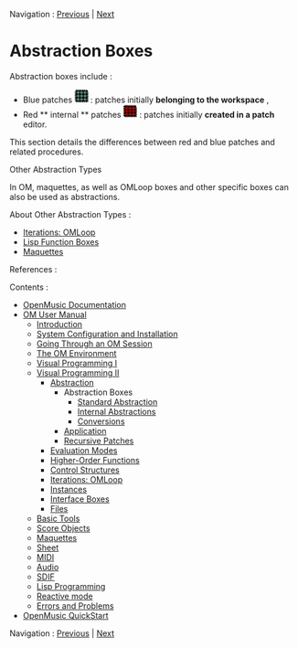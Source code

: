 Navigation : [Previous](Abstraction "page
précédente\(Abstraction\)") | [Next](BlueAbstraction "page
suivante\(Standard Abstraction\)")


# Abstraction Boxes

Abstraction boxes include :

  * Blue patches ![](../res/bluepatch_icon.png) : patches initially  **belonging to the workspace** ,
  * Red ** internal ** patches ![](../res/redpatch_icon.png) : patches initially  **created in a patch** editor.

This section details the differences between red and blue patches and related
procedures.

Other Abstraction Types

In OM, maquettes, as well as OMLoop boxes and other specific boxes can also be
used as abstractions.

About Other Abstraction Types :

  * [Iterations: OMLoop](OMLoop)
  * [Lisp Function Boxes](LispFunctions)
  * [Maquettes](Maquettes)

References :

Contents :

  * [OpenMusic Documentation](OM-Documentation)
  * [OM User Manual](OM-User-Manual)
    * [Introduction](00-Contents)
    * [System Configuration and Installation](Installation)
    * [Going Through an OM Session](Goingthrough)
    * [The OM Environment](Environment)
    * [Visual Programming I](BasicVisualProgramming)
    * [Visual Programming II](AdvancedVisualProgramming)
      * [Abstraction](Abstraction)
        * Abstraction Boxes
          * [Standard Abstraction](BlueAbstraction)
          * [Internal Abstractions](RedAbstraction)
          * [Conversions](AbsConversion)
        * [Application](AbsApplication)
        * [Recursive Patches](Recursion)
      * [Evaluation Modes](EvalModes)
      * [Higher-Order Functions](HighOrder)
      * [Control Structures](Control)
      * [Iterations: OMLoop](OMLoop)
      * [Instances](Instances)
      * [Interface Boxes](InterfaceBoxes)
      * [Files](Files)
    * [Basic Tools](BasicObjects)
    * [Score Objects](ScoreObjects)
    * [Maquettes](Maquettes)
    * [Sheet](Sheet)
    * [MIDI](MIDI)
    * [Audio](Audio)
    * [SDIF](SDIF)
    * [Lisp Programming](Lisp)
    * [Reactive mode](Reactive)
    * [Errors and Problems](errors)
  * [OpenMusic QuickStart](QuickStart-Chapters)

Navigation : [Previous](Abstraction "page
précédente\(Abstraction\)") | [Next](BlueAbstraction "page
suivante\(Standard Abstraction\)")


